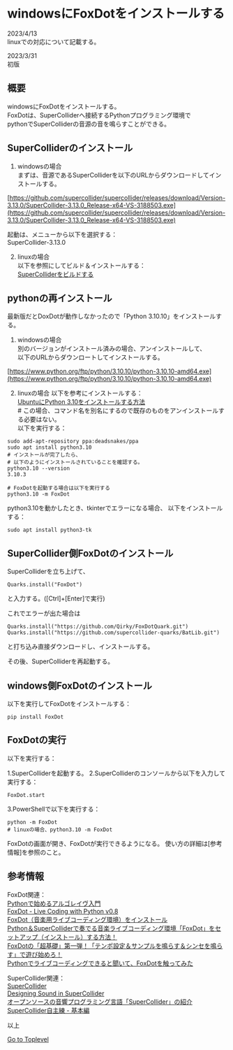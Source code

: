     
# windowsにFoxDotをインストールする  

2023/4/13  
linuxでの対応について記載する。  

2023/3/31        
初版    
  
## 概要  
windowsにFoxDotをインストールする。   
FoxDotは、SuperColliderへ接続するPythonプログラミング環境で  
pythonでSuperColliderの音源の音を鳴らすことができる。  

## SuperColliderのインストール
1. windowsの場合  
まずは、音源であるSuperColliderを以下のURLからダウンロードしてインストールする。  

[https://github.com/supercollider/supercollider/releases/download/Version-3.13.0/SuperCollider-3.13.0_Release-x64-VS-3188503.exe](https://github.com/supercollider/supercollider/releases/download/Version-3.13.0/SuperCollider-3.13.0_Release-x64-VS-3188503.exe)  

起動は、メニューから以下を選択する：  
SuperCollider-3.13.0  

2. linuxの場合  
以下を参照にしてビルド＆インストールする：  
[SuperColliderをビルドする](https://xshigee.github.io/web0/md/build_sc.html)  

## pythonの再インストール
最新版だとDoxDotが動作しなかったので「Python 3.10.10」をインストールする。  

1. windowsの場合  
別のバージョンがインストール済みの場合、アンインストールして、  
以下のURLからダウンロートしてインストールする。  

[https://www.python.org/ftp/python/3.10.10/python-3.10.10-amd64.exe](https://www.python.org/ftp/python/3.10.10/python-3.10.10-amd64.exe)  

2. linuxの場合
以下を参考にインストールする：  
[UbuntuにPython 3.10をインストールする方法](https://codechacha.com/ja/python-install-python-3-10/)  
\# この場合、コマンド名を別名にするので既存のものをアンインストールする必要はない。  
以下を実行する：  
```
sudo add-apt-repository ppa:deadsnakes/ppa
sudo apt install python3.10
# インストールが完了したら、
# 以下のようにインストールされていることを確認する。
python3.10 --version  
3.10.3

# FoxDotを起動する場合は以下を実行する
python3.10 -m FoxDot

```

python3.10を動かしたとき、tkinterでエラーになる場合、
以下をインストールする：  
```
sudo apt install python3-tk

```

## SuperCollider側FoxDotのインストール

SuperColliderを立ち上げて、  
```
Quarks.install("FoxDot")
```  
と入力する。([Ctrl]+[Enter]で実行)  

これでエラーが出た場合は  
```
Quarks.install("https://github.com/Qirky/FoxDotQuark.git")
Quarks.install("https://github.com/supercollider-quarks/BatLib.git")
```
と打ち込み直接ダウンロードし、インストールする。

その後、SuperColliderを再起動する。

## windows側FoxDotのインストール

以下を実行してFoxDotをインストールする：
```
pip install FoxDot
```

## FoxDotの実行
以下を実行する：

1.SuperColliderを起動する。
2.SuperColliderのコンソールから以下を入力して実行する：
```
FoxDot.start
```

3.PowerShellで以下を実行する：
```
python -m FoxDot
# linuxの場合、python3.10 -m FoxDot
```
FoxDotの画面が開き、FoxDotが実行できるようになる。
使い方の詳細は[参考情報]を参照のこと。

## 参考情報 
FoxDot関連：  
[Pythonで始めるアルゴレイヴ入門](https://www.techscore.com/blog/2019/12/22/algorave-python/)  
[FoxDot - Live Coding with Python v0.8](https://github.com/Qirky/FoxDot)  
[FoxDot（音楽用ライブコーディング環境）をインストール](https://qiita.com/Hulc_0418/items/ba3e94633e465f7201d0)  
[Python＆SuperColliderで奏でる音楽ライブコーディング環境「FoxDot」をセットアップ（インストール）する方法！](https://blog.creative-plus.net/archives/8633)  
[FoxDotの「超基礎」第一弾！「テンポ設定＆サンプルを鳴らす＆シンセを鳴らす」で遊び始めろ！](https://blog.creative-plus.net/archives/8663)  
[Pythonでライブコーディングできると聞いて、FoxDotを触ってみた](https://blog.mtb-production.info/entry/2019/09/17/151840)  

SuperCollider関連：   
[SuperCollider](https://supercollider.github.io/)  
[Designing Sound in SuperCollider](https://en.wikibooks.org/wiki/Designing_Sound_in_SuperCollider)  
[オープンソースの音響プログラミング言語「SuperCollider」の紹介](https://tracpath.com/works/devops/supercollider/)  
[SuperCollider自主練 - 基本編](https://yoppa.org/works/ofbook_study/ofbook_study01.html)  

以上  

[Go to Toplevel](https://xshigee.github.io/web0/)  

